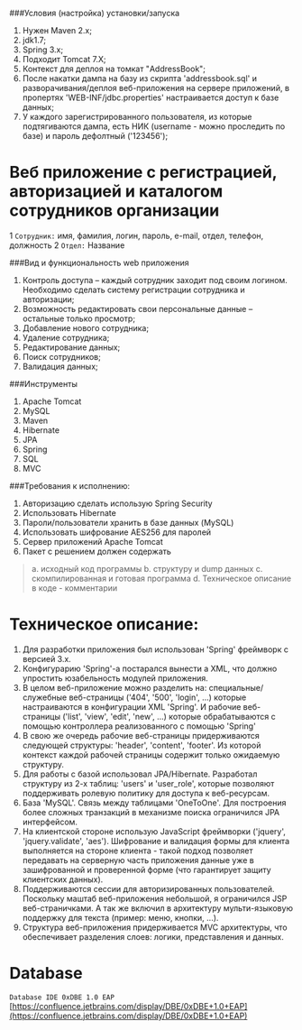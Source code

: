 ###Условия (настройка) установки/запуска

1. Нужен Maven 2.x;
2. jdk1.7;
3. Spring 3.x;
4. Подходит Tomcat 7.X;
5. Контекст для деплоя на томкат "AddressBook";
6. После накатки дампа на базу из скрипта 'addressbook.sql' и разворачивания/деплоя веб-приложения на сервере приложений, в пропертях 'WEB-INF/jdbc.properties' настраивается доступ к базе данных;
7. У каждого зарегистрированного пользователя, из которые подтягиваются дампа, есть НИК (username - можно проследить по базе) и пароль дефолтный ('123456');


Веб приложение с регистрацией, авторизацией и каталогом сотрудников организации
===============================================================================

1 `Сотрудник:` имя, фамилия, логин, пароль, e-mail, отдел, телефон, должность
2 `Отдел:` Название


###Вид и функциональность web приложения

1. Контроль доступа – каждый сотрудник заходит под своим логином. Необходимо сделать систему регистрации сотрудника и авторизации;
2. Возможность редактировать свои персональные данные – остальные только просмотр;
3. Добавление нового сотрудника;
4. Удаление сотрудника;
5. Редактирование данных;
6. Поиск сотрудников;
7. Валидация данных;


###Инструменты
   
1. Apache Tomcat
2. MySQL
3. Maven
4. Hibernate
5. JPA
6. Spring
7. SQL
8. MVC


###Требования к исполнению:
   
1.    Авторизацию сделать использую Spring Security
2.    Использовать Hibernate
3.    Пароли/пользователи хранить в базе данных (MySQL)
4.    Использовать шифрование AES256 для паролей
5.    Сервер приложений Apache Tomcat
6.    Пакет с решением должен содержать
> a. исходный код программы
> b. структуру и dump данных
> c. скомпилированная и готовая программа
> d. Техническое описание в коде - комментарии



Техническое описание:
=====================

1. Для разработки приложения был использован 'Spring' фреймворк с версией 3.x.
2. Конфигурарию 'Spring'-а постарался вынести а XML, что должно упростить юзабельность модулей приложения.
3. В целом веб-приложение можно разделить на: специальные/служебные веб-страницы ('404', '500', 'login', ...) которые настраиваются в конфигурации XML 'Spring'. И рабочие веб-страницы ('list', 'view', 'edit', 'new', ...) которые обрабатываются с помощью контроллера реализованного с помощью 'Spring'
4. В свою же очередь рабочие веб-страницы придерживаются следующей структуры: 'header', 'content', 'footer'. Из которой контекст каждой рабочей страницы содержит только ожидаемую структуру.
5. Для работы с базой использовал JPA/Hibernate. Разработал структуру из 2-х таблиц: 'users' и 'user_role', которые позволяют поддерживать ролевую политику для доступа к веб-ресурсам.
6. База 'MySQL'. Связь между таблицами 'OneToOne'. Для построения более сложных транзакций в механизме поиска ограничился JPA интерфейсом.
7. На клиентской стороне использую JavaScript фреймворки ('jquery', 'jquery.validate', 'aes'). Шифрование и валидация формы для клиента выполняется на стороне клиента - такой подход позволяет передавать на серверную часть приложения данные уже в зашифрованной и проверенной форме (что гарантирует защиту клиентских данных).
8. Поддерживаются сессии для авторизированных пользователей. Поскольку маштаб веб-приложения небольшой, я ограничился JSP веб-страничками. А так же включил в архитектуру мульти-языковую поддержку для текста (пример: меню, кнопки, ...).
9. Структура веб-приложения придерживается MVC архитектуры, что обеспечивает разделения слоев: логики, представления и данных.


Database
========

`Database IDE 0xDBE 1.0 EAP` [https://confluence.jetbrains.com/display/DBE/0xDBE+1.0+EAP](https://confluence.jetbrains.com/display/DBE/0xDBE+1.0+EAP)
